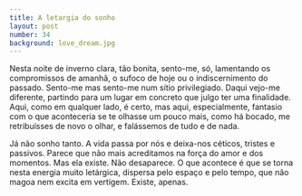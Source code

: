 ```yaml
---
title: A letargia do sonho
layout: post
number: 34
background: love_dream.jpg
---
```


Nesta noite de inverno clara, tão bonita, sento-me, só, lamentando os compromissos de amanhã, o sufoco de hoje ou o indiscernimento do passado. Sento-me mas sento-me num sítio privilegiado. Daqui vejo-me diferente, partindo para um lugar em concreto que julgo ter uma finalidade. Aqui, como em qualquer lado, é certo, mas aqui, especialmente, fantasio com o que aconteceria se te olhasse um pouco mais, como há bocado, me retribuísses de novo o olhar, e falássemos de tudo e de nada.

Já não sonho tanto. A vida passa por nós e deixa-nos céticos, tristes e passivos. Parece que não mais acreditamos na força do amor e dos momentos. Mas ela existe. Não desaparece. O que acontece é que se torna nesta energia muito letárgica, dispersa pelo espaço e pelo tempo, que não magoa nem excita em vertigem. Existe, apenas.